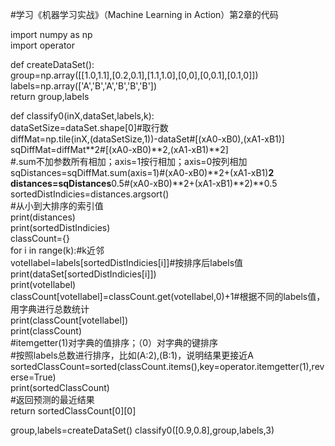 #学习《机器学习实战》（Machine Learning in Action）第2章的代码  

import numpy as np  
import operator  

def createDataSet():  
    group=np.array([[1.0,1.1],[0.2,0.1],[1.1,1.0],[0,0],[0,0.1],[0.1,0]])  
    labels=np.array(['A','B','A','B','B','B'])  
    return group,labels  

def classify0(inX,dataSet,labels,k):  
    dataSetSize=dataSet.shape[0]#取行数  
    diffMat=np.tile(inX,(dataSetSize,1))-dataSet#[(xA0-xB0),(xA1-xB1)]  
    sqDiffMat=diffMat**2#[(xA0-xB0)**2,(xA1-xB1)**2]  
    #.sum不加参数所有相加；axis=1按行相加；axis=0按列相加  
    sqDistances=sqDiffMat.sum(axis=1)#(xA0-xB0)**2+(xA1-xB1)**2  
    distances=sqDistances**0.5#(xA0-xB0)**2+(xA1-xB1)**2)**0.5  
    sortedDistIndicies=distances.argsort()  
    #从小到大排序的索引值  
    print(distances)  
    print(sortedDistIndicies)  
    classCount={}  
    for i in range(k):#k近邻  
        voteIlabel=labels[sortedDistIndicies[i]]#按排序后labels值  
        print(dataSet[sortedDistIndicies[i]])  
        print(voteIlabel)  
        classCount[voteIlabel]=classCount.get(voteIlabel,0)+1#根据不同的labels值，用字典进行总数统计  
        print(classCount[voteIlabel])  
    print(classCount)  
    #itemgetter(1)对字典的值排序；（0）对字典的键排序  
    #按照labels总数进行排序，比如(A:2),(B:1)，说明结果更接近A  
    sortedClassCount=sorted(classCount.items(),key=operator.itemgetter(1),reverse=True)  
    print(sortedClassCount)  
    #返回预测的最近结果  
    return sortedClassCount[0][0]  

group,labels=createDataSet()
classify0([0.9,0.8],group,labels,3)
